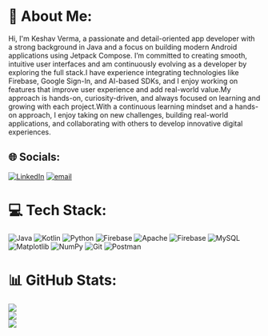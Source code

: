 # 💫 About Me:
Hi, I'm Keshav Verma, a passionate and detail-oriented app developer with a strong background in Java and a focus on building modern Android applications using Jetpack Compose. I’m committed to creating smooth, intuitive user interfaces and am continuously evolving as a developer by exploring the full stack.I have experience integrating technologies like Firebase, Google Sign-In, and AI-based SDKs, and I enjoy working on features that improve user experience and add real-world value.My approach is hands-on, curiosity-driven, and always focused on learning and growing with each project.With a continuous learning mindset and a hands-on approach, I enjoy taking on new challenges, building real-world applications, and collaborating with others to develop innovative digital experiences.


## 🌐 Socials:
[![LinkedIn](https://img.shields.io/badge/LinkedIn-%230077B5.svg?logo=linkedin&logoColor=white)](https://linkedin.com/in/keshav-verma-544a2228a) [![email](https://img.shields.io/badge/Email-D14836?logo=gmail&logoColor=white)](mailto:keshavcse.ucs1536@gmail.com) 

# 💻 Tech Stack:
![Java](https://img.shields.io/badge/java-%23ED8B00.svg?style=flat&logo=openjdk&logoColor=white) ![Kotlin](https://img.shields.io/badge/kotlin-%237F52FF.svg?style=flat&logo=kotlin&logoColor=white) ![Python](https://img.shields.io/badge/python-3670A0?style=flat&logo=python&logoColor=ffdd54) ![Firebase](https://img.shields.io/badge/firebase-%23039BE5.svg?style=flat&logo=firebase) ![Apache](https://img.shields.io/badge/apache-%23D42029.svg?style=flat&logo=apache&logoColor=white) ![Firebase](https://img.shields.io/badge/firebase-a08021?style=flat&logo=firebase&logoColor=ffcd34) ![MySQL](https://img.shields.io/badge/mysql-4479A1.svg?style=flat&logo=mysql&logoColor=white) ![Matplotlib](https://img.shields.io/badge/Matplotlib-%23ffffff.svg?style=flat&logo=Matplotlib&logoColor=black) ![NumPy](https://img.shields.io/badge/numpy-%23013243.svg?style=flat&logo=numpy&logoColor=white) ![Git](https://img.shields.io/badge/git-%23F05033.svg?style=flat&logo=git&logoColor=white) ![Postman](https://img.shields.io/badge/Postman-FF6C37?style=flat&logo=postman&logoColor=white)
# 📊 GitHub Stats:
![](https://github-readme-stats.vercel.app/api?username=keshav-v2004&theme=github_dark&hide_border=true&include_all_commits=false&count_private=false)<br/>
![](https://nirzak-streak-stats.vercel.app/?user=keshav-v2004&theme=github_dark&hide_border=true)<br/>
![](https://github-readme-stats.vercel.app/api/top-langs/?username=keshav-v2004&theme=github_dark&hide_border=true&include_all_commits=false&count_private=false&layout=compact)

<!-- Proudly created with GPRM ( https://gprm.itsvg.in ) -->
